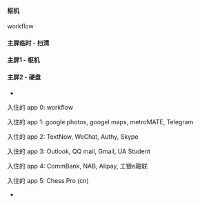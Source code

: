 
#### 枢机

workflow

#### 主屏临时 - 扫清

#### 主屏1 - 枢机

#### 主屏2 - 硬盘

-

入住的 app 0:
workflow

入住的 app 1:
google photos, googel maps, metroMATE, Telegram

入住的 app 2:
TextNow, WeChat, Authy, Skype

入住的 app 3:
Outlook, QQ mail, Gmail, UA Student

入住的 app 4:
CommBank, NAB, Alipay, 工银e融联

入住的 app 5:
Chess Pro (cn)

-
